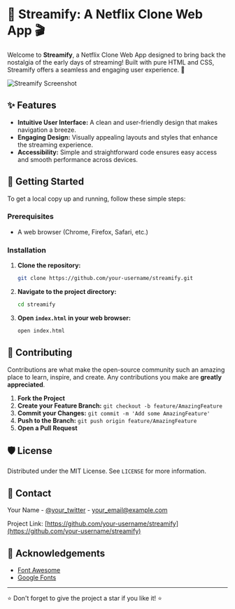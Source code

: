 # 🎥 Streamify: A Netflix Clone Web App 🎬

Welcome to **Streamify**, a Netflix Clone Web App designed to bring back the nostalgia of the early days of streaming! Built with pure HTML and CSS, Streamify offers a seamless and engaging user experience. 🌟

![Streamify Screenshot](path-to-screenshot.png)

## ✨ Features

- **Intuitive User Interface:** A clean and user-friendly design that makes navigation a breeze.
- **Engaging Design:** Visually appealing layouts and styles that enhance the streaming experience.
- **Accessibility:** Simple and straightforward code ensures easy access and smooth performance across devices.

## 🚀 Getting Started

To get a local copy up and running, follow these simple steps:

### Prerequisites

- A web browser (Chrome, Firefox, Safari, etc.)

### Installation

1. **Clone the repository:**
    ```sh
    git clone https://github.com/your-username/streamify.git
    ```

2. **Navigate to the project directory:**
    ```sh
    cd streamify
    ```

3. **Open `index.html` in your web browser:**
    ```sh
    open index.html
    ```

## 🤝 Contributing

Contributions are what make the open-source community such an amazing place to learn, inspire, and create. Any contributions you make are **greatly appreciated**.

1. **Fork the Project**
2. **Create your Feature Branch:** `git checkout -b feature/AmazingFeature`
3. **Commit your Changes:** `git commit -m 'Add some AmazingFeature'`
4. **Push to the Branch:** `git push origin feature/AmazingFeature`
5. **Open a Pull Request**

## 🛡️ License

Distributed under the MIT License. See `LICENSE` for more information.

## 📧 Contact

Your Name - [@your_twitter](https://twitter.com/your_twitter) - your_email@example.com

Project Link: [https://github.com/your-username/streamify](https://github.com/your-username/streamify)

## 💬 Acknowledgements

- [Font Awesome](https://fontawesome.com)
- [Google Fonts](https://fonts.google.com)

---

⭐️ Don't forget to give the project a star if you like it! ⭐️
